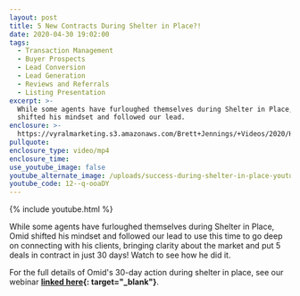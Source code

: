 ```yaml
---
layout: post
title: 5 New Contracts During Shelter in Place?!
date: 2020-04-30 19:02:00
tags:
  - Transaction Management
  - Buyer Prospects
  - Lead Conversion
  - Lead Generation
  - Reviews and Referrals
  - Listing Presentation
excerpt: >-
  While some agents have furloughed themselves during Shelter in Place, Omid
  shifted his mindset and followed our lead.
enclosure: >-
  https://vyralmarketing.s3.amazonaws.com/Brett+Jennings/+Videos/2020/How+to+Succeed+in+Place+During+Shelter+in+Place.mp4
pullquote:
enclosure_type: video/mp4
enclosure_time:
use_youtube_image: false
youtube_alternate_image: /uploads/success-during-shelter-in-place-youtube.jpg
youtube_code: 12--q-ooaDY
---
```


{% include youtube.html %}

While some agents have furloughed themselves during Shelter in Place, Omid shifted his mindset and followed our lead to use this time to go deep on connecting with his clients, bringing clarity about the market and put 5 deals in contract in just 30 days\! Watch to see how he did it.

For the full details of Omid's 30-day action during shelter in place, see our webinar **[linked here](https://bearealexpert.com/real-estate-market-forecast-survival-guide-part-2.html){: target="_blank"}**.